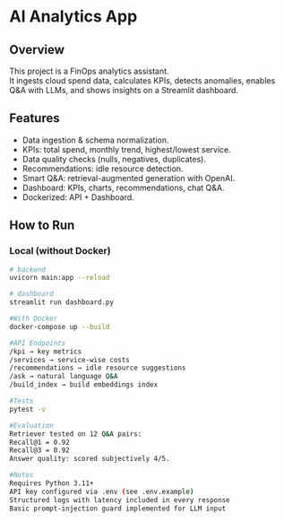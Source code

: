 # AI Analytics App

## Overview
This project is a FinOps analytics assistant.  
It ingests cloud spend data, calculates KPIs, detects anomalies, enables Q&A with LLMs, and shows insights on a Streamlit dashboard.

## Features
- Data ingestion & schema normalization.
- KPIs: total spend, monthly trend, highest/lowest service.
- Data quality checks (nulls, negatives, duplicates).
- Recommendations: idle resource detection.
- Smart Q&A: retrieval-augmented generation with OpenAI.
- Dashboard: KPIs, charts, recommendations, chat Q&A.
- Dockerized: API + Dashboard.

## How to Run

### Local (without Docker)
```bash
# backend
uvicorn main:app --reload

# dashboard
streamlit run dashboard.py

#With Docker
docker-compose up --build

#API Endpoints
/kpi → key metrics
/services → service-wise costs
/recommendations → idle resource suggestions
/ask → natural language Q&A
/build_index → build embeddings index

#Tests
pytest -v

#Evaluation
Retriever tested on 12 Q&A pairs:
Recall@1 = 0.92
Recall@3 = 0.92
Answer quality: scored subjectively 4/5.

#Notes
Requires Python 3.11+
API key configured via .env (see .env.example)
Structured logs with latency included in every response
Basic prompt-injection guard implemented for LLM input